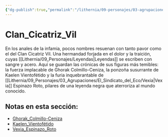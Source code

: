 ```yaml
---
{"dg-publish":true,"permalink":"/lithernia/09-personajes/03-agrupaciones/clan-cicatriz-vil/home/"}
---
```


# Clan_Cicatriz_Vil

En los anales de la infamia, pocos nombres resuenan con tanto pavor como el del Clan Cicatriz Vil. Una hermandad forjada en el dolor y la traición, cuyas [[Lithernia/09_Personajes/Leyendas\|Leyendas]] se escriben con sangre y acero. Aquí se guardan las crónicas de sus figuras más temibles: la fuerza implacable de Ghorak Colmillo-Ceniza, la ponzoña susurrante de Kaelen Vientofétido y la furia inquebrantable de [[Lithernia/09_Personajes/03_Agrupaciones/El_Sindicato_del_Eco/Vexia\|Vexia]] Espinazo Roto, pilares de una leyenda negra que aterroriza al mundo conocido.

## Notas en esta sección:
- [Ghorak_Colmillo-Ceniza](./Ghorak_Colmillo-Ceniza.md)
- [Kaelen_Vientofétido](./Kaelen_Vientofétido.md)
- [Vexia_Espinazo_Roto](./Vexia_Espinazo_Roto.md)

